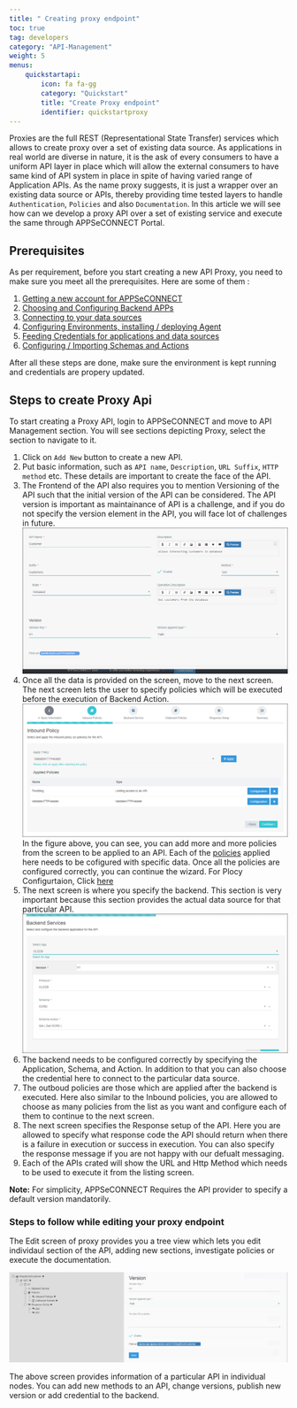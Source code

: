 ```yaml
---
title: " Creating proxy endpoint"
toc: true
tag: developers
category: "API-Management"
weight: 5
menus: 
    quickstartapi: 
        icon: fa fa-gg
        category: "Quickstart"
        title: "Create Proxy endpoint" 
        identifier: quickstartproxy
---
```

Proxies are the full REST (Representational State Transfer) services which allows to create proxy
over a set of existing data source. As applications in real world are diverse in nature, it is the 
ask of every consumers to have a uniform API layer in place which will allow the external consumers 
to have same kind of API system in place in spite of having varied range of Application APIs. As the name
proxy suggests, it is just a wrapper over an existing data source or APIs, thereby providing time
tested layers to handle `Authentication`, `Policies` and also `Documentation`. In this article
we will see how can we develop a proxy API over a set of existing service and execute the same through
APPSeCONNECT Portal. 

## Prerequisites

As per requirement, before you start creating a new API Proxy, you need to make sure you meet all the 
prerequisites. Here are some of them : 

1. [Getting a new account for APPSeCONNECT](/home/#appseconnect-platform---functional-menus)
2. [Choosing and Configuring Backend APPs](/getting-started/#choosing-application)
3. [Connecting to your data sources](/getting-started/#creating-connection--executing-the-touchpoint)
4. [Configuring Environments, installing / deploying Agent](/deployment/Deployment-Configuration/)
5. [Feeding Credentials for applications and data sources](/getting-started/#appseconnect-schemaentity)
5. [Configuring / Importing Schemas and Actions](/getting-started/#appseconnect-schemaentity)

After all these steps are done, make sure the environment is kept running and credentials are propery updated. 

## Steps to create Proxy Api

To start creating a Proxy API, login to APPSeCONNECT and move to API Management section. You will see sections 
depicting Proxy, select the section to navigate to it.

1. Click on `Add New` button to create a new API.
2. Put basic information, such as `API name`, `Description`, `URL Suffix`, `HTTP method` etc. These 
details are important to create the face of the API. 
3. The Frontend of the API also requires you to mention Versioning of the API such that the initial version 
of the API can be considered. The API version is important as maintainance of API is a challenge, and if you do
not specify the version element in the API, you will face lot of challenges in future. 
![Api Frontend Configuration](/staticfiles/api-management/media/api-frontend-configuration.PNG)
4. Once all the data is provided on the screen, move to the next screen. The next screen lets the user 
to specify policies which will be executed before the execution of Backend Action.
![Inbound Policy Example](/staticfiles/api-management/media/inbound-policy-example.PNG)
In the figure above, you can see, you can add more and more policies from the screen to be applied to an API. Each
of the [policies](/api-management/policies/) applied here needs to be cofigured with specific data. Once all the policies are configured correctly,
you can continue the wizard. For Plocy Configurtaion, Click [here](/api-management/policies/)
5. The next screen is where you specify the backend. This section is very important because this section
provides the actual data source for that particular API. 
![Api Backend Configuration](/staticfiles/api-management/media/api-backend-configuration.PNG)
6. The backend needs to be configured correctly by specifying the Application, Schema, and Action. In addition to that
you can also choose the credential here to connect to the particular data source. 
7.  The outboud policies are those which are applied after the backend is executed. Here also similar to the Inbound 
policies, you are allowed to choose as many policies from the list as you want and configure each of them to continue 
to the next screen.
8. The next screen specifies the Response setup of the API. Here you are allowed to specify what response code the API 
should return when there is a failure in execution or success in execution. You can also specify the response message 
if you are not happy with our defualt messaging. 
9. Each of the APIs crated will show the URL and Http Method which needs to be used to execute it from the listing screen.

**Note:** For simplicity, APPSeCONNECT Requires the API provider to specify a default version mandatorily. 

### Steps to follow while editing your proxy endpoint

The Edit screen of proxy provides you a tree view which lets you edit individaul section of the API, adding new sections,
investigate policies or execute the documentation.

![Proxy Api Edit Screen](/staticfiles/api-management/media/proxy-api-edit-screen.PNG)

The above screen provides information of a particular API in individual nodes. You can add new methods to an API,
change versions, publish new version or add credential to the backend. 


